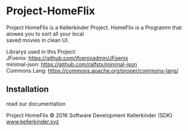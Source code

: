 # Project-HomeFlix

Project HomeFlix is a Kellerkinder Project. HomeFlix is a Programm that alowes you to sort all your local   
saved movies in clean UI.

Librarys used in this Project:  
JFoenix: https://github.com/jfoenixadmin/JFoenix   
minimal-json: https://github.com/ralfstx/minimal-json   
Commons Lang: https://commons.apache.org/proper/commons-lang/

## Installation

read our documentation 

Project HomeFlix © 2016 Software Development Kellerkinder (SDK)     
www.kellerkinder.xyz
